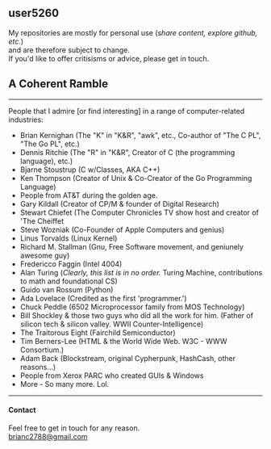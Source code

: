 <!---
README.md
http://github.com/user5260 
 --->
## user5260 ##
My repositories are mostly for personal use (*share content, explore github, etc.*)<br>
and are therefore subject to change.<br>
If you'd like to offer critisisms or advice, please get in touch.<br>
## A Coherent Ramble ##
---
People that I admire [or find interesting] in a range of computer-related industries:
- Brian Kernighan (The "K" in "K&R", "awk", etc., Co-author of "The C PL", "The Go PL", etc.)
- Dennis Ritchie (The "R" in "K&R", Creator of C (the programming language), etc.)
- Bjarne Stoustrup (C w/Classes, AKA C++)
- Ken Thompson (Creator of Unix & Co-Creator of the Go Programming Language)
- People from AT&T during the golden age.
- Gary Kildall (Creator of CP/M & founder of Digital Research)
- Stewart Chiefet (The Computer Chronicles TV show host and creator of 'The Cheiffet 
- Steve Wozniak (Co-Founder of Apple Computers and genius)
- Linus Torvalds (Linux Kernel)
- Richard M. Stallman (Gnu, Free Software movement, and geniunely awesome guy)
- Fredericco Faggin (Intel 4004)
- Alan Turing (*Clearly, this list is in no order.* Turing Machine, contributions to math and foundational CS)
- Guido van Rossum (Python)
- Ada Lovelace (Credited as the first 'programmer.')
- Chuck Peddle (6502 Microprocessor family from MOS Technology)
- Bill Shockley & those two guys who did all the work for him. (Father of silicon tech & silicon valley. WWII Counter-Intelligence)
- The Traitorous Eight (Fairchild Semiconductor)
- Tim Berners-Lee (HTML & the World Wide Web. W3C - WWW Consortium.)
- Adam Back (Blockstream, original Cypherpunk, HashCash, other reasons...)
- People from Xerox PARC who created GUIs & Windows
- More - So many more. Lol.

---
#### Contact ####
Feel free to get in touch for any reason.<br>
[brianc2788@gmail.com](mailto:brianc2788@gmail.com)<br>
<!--- /README.md --->
